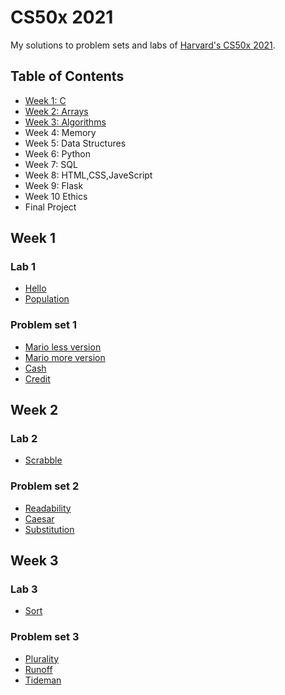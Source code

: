 # CS50x 2021

My solutions to problem sets and labs of [Harvard's CS50x 2021](https://cs50.harvard.edu/x/2021/).

## Table of Contents

- [Week 1: C](#week-1)
- [Week 2: Arrays](#week-2)
- [Week 3: Algorithms](#week-3)
- Week 4: Memory
- Week 5: Data Structures
- Week 6: Python
- Week 7: SQL
- Week 8: HTML,CSS,JaveScript
- Week 9: Flask
- Week 10 Ethics
- Final Project


## Week 1

### Lab 1

* [Hello](pset1/hello/hello.c)
* [Population](pset1/population/population.c)

### Problem set 1

* [Mario less version](pset1/mario/less/mario.c)
* [Mario more version](pset1/mario/more/mario.c)
* [Cash](pset1/cash/cash.c)
* [Credit](pset1/credit/credit.c)


## Week 2

### Lab 2

* [Scrabble](pset2/scrabble/scrabble.c)

### Problem set 2

* [Readability](pset2/readability/readability.c)
* [Caesar](pset2/caesar/caesar.c)
* [Substitution](pset2/substitution/substitution.c)

## Week 3

### Lab 3

* [Sort](pset3/sort/answers.txt)

### Problem set 3

* [Plurality](pset3/plurality/plurality.c)
* [Runoff](pset3/runoff/runoff.c)
* [Tideman](pset3/tideman/tideman.c)

